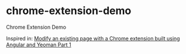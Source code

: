 # chrome-extension-demo
Chrome Extension Demo

Inspired in: [Modify an existing page with a Chrome extension built using Angular and Yeoman Part 1](https://www.youtube.com/watch?v=za_NfpEIbpE)
